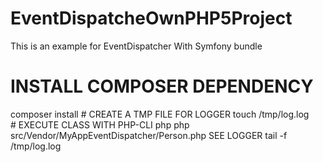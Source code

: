 # EventDispatcheOwnPHP5Project
This is an example for EventDispatcher With Symfony bundle

# INSTALL COMPOSER DEPENDENCY 
composer install
# CREATE A TMP FILE FOR LOGGER 
touch /tmp/log.log 
# EXECUTE CLASS WITH PHP-CLI 
php php src/Vendor/MyAppEventDispatcher/Person.php
SEE LOGGER tail -f /tmp/log.log
